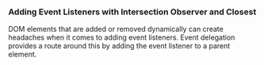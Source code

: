 ### Adding Event Listeners with Intersection Observer and Closest

DOM elements that are added or removed dynamically can create headaches when it comes to adding event listeners. Event delegation provides a route around this by adding the event listener to a parent element. 
